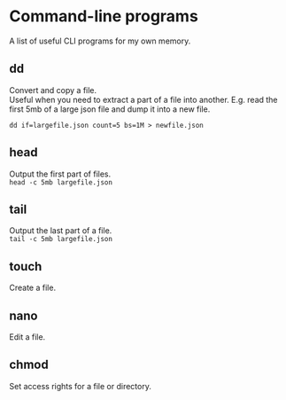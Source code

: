 # Command-line programs
A list of useful CLI programs for my own memory.

## dd
Convert and copy a file.  
Useful when you need to extract a part of a file into another. E.g. read the first 5mb of a large json file and dump it into a new file.

`dd if=largefile.json count=5 bs=1M > newfile.json`  

## head
Output the first part of files.  
`head -c 5mb largefile.json`  

## tail
Output the last part of a file.  
`tail -c 5mb largefile.json`  

## touch
Create a file.

## nano
Edit a file.

## chmod
Set access rights for a file or directory.